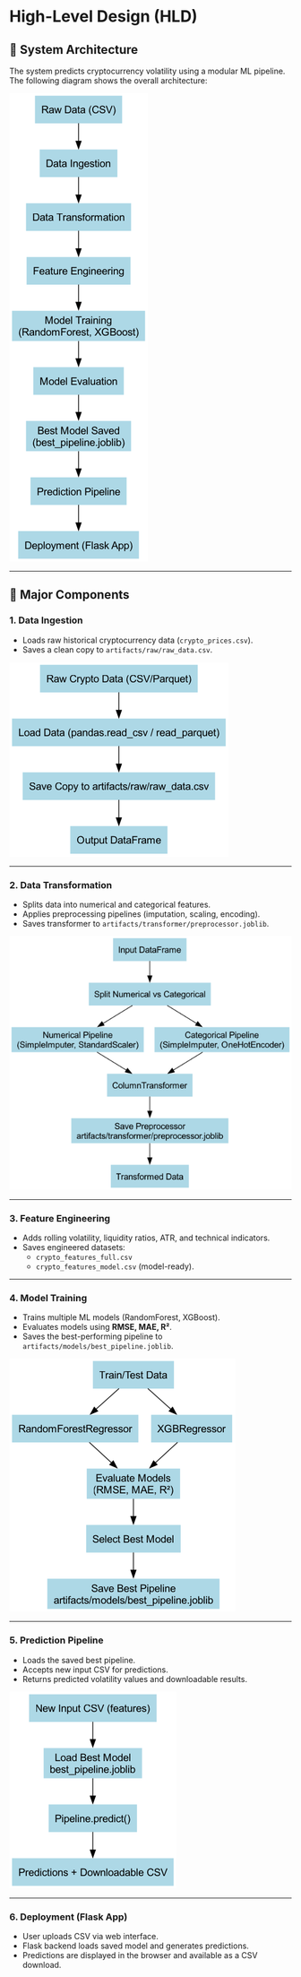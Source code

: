 # High-Level Design (HLD)

## 📌 System Architecture
The system predicts cryptocurrency volatility using a modular ML pipeline.  
The following diagram shows the overall architecture:

![Pipeline Flow](../flowchart/pipeline_flow.png)

---

## 📌 Major Components

### 1. Data Ingestion
- Loads raw historical cryptocurrency data (`crypto_prices.csv`).
- Saves a clean copy to `artifacts/raw/raw_data.csv`.

![Data Ingestion Flow](../flowchart/data_ingestion.png)

---

### 2. Data Transformation
- Splits data into numerical and categorical features.
- Applies preprocessing pipelines (imputation, scaling, encoding).
- Saves transformer to `artifacts/transformer/preprocessor.joblib`.

![Data Transformation Flow](../flowchart/data_transformation.png)

---

### 3. Feature Engineering
- Adds rolling volatility, liquidity ratios, ATR, and technical indicators.
- Saves engineered datasets:
  - `crypto_features_full.csv`
  - `crypto_features_model.csv` (model-ready).

---

### 4. Model Training
- Trains multiple ML models (RandomForest, XGBoost).
- Evaluates models using **RMSE, MAE, R²**.
- Saves the best-performing pipeline to `artifacts/models/best_pipeline.joblib`.

![Model Trainer Flow](../flowchart/model_trainer.png)

---

### 5. Prediction Pipeline
- Loads the saved best pipeline.
- Accepts new input CSV for predictions.
- Returns predicted volatility values and downloadable results.

![Prediction Pipeline Flow](../flowchart/prediction_pipeline.png)

---

### 6. Deployment (Flask App)
- User uploads CSV via web interface.
- Flask backend loads saved model and generates predictions.
- Predictions are displayed in the browser and available as a CSV download.
